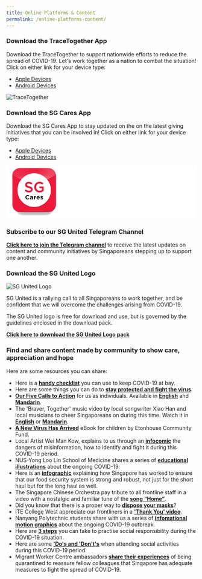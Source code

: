 ```yaml
---
title: Online Platforms & Content
permalink: /online-platforms-content/
---
```


### Download the TraceTogether App
Download the TraceTogether to support nationwide efforts to reduce the spread of COVID-19. Let's work together as a nation to combat the  situation!
Click on either link for your device type:
- [Apple Devices](https://apps.apple.com/sg/app/tracetogether/id1498276074)
- [Android Devices](https://play.google.com/store/apps/details?id=sg.gov.tech.bluetrace&hl=en)

![TraceTogether](TTshare.jpg)

### Download the SG Cares App
Download the SG Cares App to stay updated on the on the latest giving initiatives that you can be involved in!
Click on either link for your device type:
- [Apple Devices](https://apps.apple.com/sg/app/sg-cares/id1315897116)
- [Android Devices](https://play.google.com/store/apps/details?id=org.nvpc.sgcares)

![SGCaresApp](/images/SGCaresIcon.jpg)
### Subscribe to our SG United Telegram Channel
**[Click here to join the Telegram channel](https://t.me/SG_United)** to receive the latest updates on content and community initiatives by Singaporeans stepping up to support one another. 

### Download the SG United Logo
![SG United Logo](/images/SGUnited4.png)

SG United is a rallying call to all Singaporeans to work together, and be confident that we will overcome the challenges arising from COVID-19.

The SG United logo is free for download and use, but is governed by the guidelines enclosed in the download pack.

**[Click here to download the SG United Logo pack](/media/SGUnited-Logo-Download.zip)**

### Find and share content made by community to show care, appreciation and hope
Here are some resources you can share:
* Here is a **[handy checklist](https://www.instagram.com/p/B9lEPX2nIu2/)** you can use to keep COVID-19 at bay.
* Here are some things you can do to **[stay protected and fight the virus](https://www.instagram.com/p/B9rL0H3nrFO/)**.
* **[Our Five Calls to Action](/five-calls/)** for us as individuals. Available in **[English](/five-calls/)** and **[Mandarin](/five-calls-chi/)**.
* The 'Braver, Together' music video by local songwriter Xiao Han and local musicians to cheer Singaporeans on during this time. Watch it in **[English](https://www.facebook.com/TSMCollegeSG/videos/814750172371019/)** or **[Mandarin](https://www.facebook.com/TSMCollegeSG/videos/2648069568646073/)**.
* **[A New Virus Has Arrived](https://info.etonhouse.com.sg/a-new-virus-has-arrived-ebook)** eBook for children by Etonhouse Community Fund.
* Local Artist Wei Man Kow, explains to us through an **[infocomic](https://www.instagram.com/p/B9wHIZZnPD7/)** the dangers of misinformation, how to identify and fight it during this COVID-19 period.
* NUS-Yong Loo Lin School of Medicine shares a series of **[educational illustrations](https://www.facebook.com/NUSMedicine/photos/a.2941972405853207/2951391228244658/?type=3&theater)** about the ongoing COVID-19.
* Here is an **[infographic](https://www.facebook.com/photo.php?fbid=10163153612300164&set=a.10150178879735164&type=3&theater)** explaining how Singapore has worked to ensure that our food security system is strong and robust, not just for the short haul but for the long haul as well.
* The Singapore Chinese Orchestra pay tribute to all frontline staff in a video with a nostalgic and familiar tune of the **[song “Home”](https://www.facebook.com/singapore.chinese.orchestra/videos/vb.87924944604/2678502572258578/?type=2&theater)**.
* Did you know that there is a proper way to **[dispose your masks](https://www.facebook.com/youthdotsg/videos/vb.213387418691932/403084493876050/?type=2&theater)**?
* ITE College West appreciate our frontliners in a **['Thank You' video](https://www.facebook.com/213387418691932/posts/3037077276322918/?vh=e&d=n)**.
* Nanyang Polytechnic students share with us a series of **[infomational motion graphics](https://www.instagram.com/p/B9jZZRBn90j/)** about the ongoing COVID-19 outbreak.
* Here are **[3 steps](https://www.instagram.com/p/B9wMOl4Bmxm/)** you can take to practise social responsibility during the COVID-19 situation.
* Here are some **['Do's and 'Don't's](https://www.instagram.com/p/B9ixedyn9m2/)** when attending social activities during this COVID-19 period.
* Migrant Worker Centre ambassadors **[share their experiences](https://www.youtube.com/watch?v=QDhd5-r92QY&feature=youtu.be&fbclid=IwAR2GtIOTE3PryDvpjW2p6g5_ntqo2_p-k93__3_UljLlRUuZUvT_KYJ-YT0)** of being quarantined to reassure fellow colleagues that Singapore has adequate measures to fight the spread of COVID-19.

